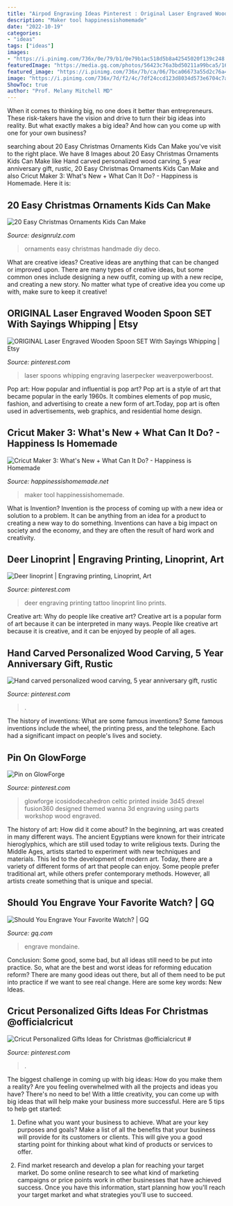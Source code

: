 ```yaml
---
title: "Airpod Engraving Ideas Pinterest : Original Laser Engraved Wooden Spoon Set With Sayings Whipping"
description: "Maker tool happinessishomemade"
date: "2022-10-19"
categories:
- "ideas"
tags: ["ideas"]
images:
- "https://i.pinimg.com/736x/0e/79/b1/0e79b1ac518d5b8a42545020f139c248.jpg"
featuredImage: "https://media.gq.com/photos/56423c76a3bd50211a99bca5/16:9/pass/watch-engraving.badge-1.jpeg"
featured_image: "https://i.pinimg.com/736x/7b/ca/06/7bca06673a55d2c76a47fa987cd0256a.jpg"
image: "https://i.pinimg.com/736x/7d/f2/4c/7df24ccd123d8034d573e6704c7aac90.jpg"
ShowToc: true
author: "Prof. Melany Mitchell MD"
---
```



When it comes to thinking big, no one does it better than entrepreneurs. These risk-takers have the vision and drive to turn their big ideas into reality. But what exactly makes a big idea? And how can you come up with one for your own business?

	

		
searching about 20 Easy Christmas Ornaments Kids Can Make you've visit to the right place. We have 8 Images about 20 Easy Christmas Ornaments Kids Can Make like Hand carved personalized wood carving, 5 year anniversary gift, rustic, 20 Easy Christmas Ornaments Kids Can Make and also Cricut Maker 3: What&#039;s New + What Can It Do? - Happiness is Homemade. Here it is:
		
    
## 20 Easy Christmas Ornaments Kids Can Make

<img loading=lazy src="https://cdn.designrulz.com/wp-content/uploads/2014/11/Easy-Pieces-Handmade-Holiday-Ornaments-12.jpg" onerror="this.onerror=null;this.src='https://tse4.mm.bing.net/th?id=OIP.fvcM06obnCfFpuLvFm5THwHaLI&amp;pid=15.1';" alt="20 Easy Christmas Ornaments Kids Can Make">

_Source: designrulz.com_

>ornaments easy christmas handmade diy deco. 

	

What are creative ideas?
Creative ideas are anything that can be changed or improved upon. There are many types of creative ideas, but some common ones include designing a new outfit, coming up with a new recipe, and creating a new story. No matter what type of creative idea you come up with, make sure to keep it creative!

    
## ORIGINAL Laser Engraved Wooden Spoon SET With Sayings Whipping | Etsy

<img loading=lazy src="https://i.pinimg.com/736x/7b/ca/06/7bca06673a55d2c76a47fa987cd0256a.jpg" onerror="this.onerror=null;this.src='https://tse3.mm.bing.net/th?id=OIP.oel9ShBIHnKC7GnwH4_C3gHaHa&amp;pid=15.1';" alt="ORIGINAL Laser Engraved Wooden Spoon SET With Sayings Whipping | Etsy">

_Source: pinterest.com_

>laser spoons whipping engraving laserpecker weaverpowerboost. 

	

Pop art: How popular and influential is pop art?
Pop art is a style of art that became popular in the early 1960s. It combines elements of pop music, fashion, and advertising to create a new form of art.Today, pop art is often used in advertisements, web graphics, and residential home design.

    
## Cricut Maker 3: What&#039;s New + What Can It Do? - Happiness Is Homemade

<img loading=lazy src="https://i2.wp.com/www.happinessishomemade.net/wp-content/uploads/2020/05/Cricut-Maker-Engraving-Tool-Everything-You-Need-to-Know-1-1365x2048.jpg" onerror="this.onerror=null;this.src='https://tse3.mm.bing.net/th?id=OIP.rqt8XK27Fc5HrDd63IWUZgHaLH&amp;pid=15.1';" alt="Cricut Maker 3: What&#039;s New + What Can It Do? - Happiness is Homemade">

_Source: happinessishomemade.net_

>maker tool happinessishomemade. 

	

What is Invention?
Invention is the process of coming up with a new idea or solution to a problem. It can be anything from an idea for a product to creating a new way to do something. Inventions can have a big impact on society and the economy, and they are often the result of hard work and creativity.

    
## Deer Linoprint | Engraving Printing, Linoprint, Art

<img loading=lazy src="https://i.pinimg.com/736x/1f/f1/f9/1ff1f93ff978c3f186a047db41e53a61--sculptures-deer.jpg" onerror="this.onerror=null;this.src='https://tse3.mm.bing.net/th?id=OIP.RFbiW2uOGDK9UXV7W84IIwHaKL&amp;pid=15.1';" alt="Deer linoprint | Engraving printing, Linoprint, Art">

_Source: pinterest.com_

>deer engraving printing tattoo linoprint lino prints. 

	

Creative art: Why do people like creative art?
Creative art is a popular form of art because it can be interpreted in many ways. People like creative art because it is creative, and it can be enjoyed by people of all ages.

    
## Hand Carved Personalized Wood Carving, 5 Year Anniversary Gift, Rustic

<img loading=lazy src="https://i.pinimg.com/originals/e0/1e/8d/e01e8dc0dfaa50f5543795a7360330e4.jpg" onerror="this.onerror=null;this.src='https://tse1.mm.bing.net/th?id=OIP.kwWhY8J9TnifD0grYEpHTgHaLH&amp;pid=15.1';" alt="Hand carved personalized wood carving, 5 year anniversary gift, rustic">

_Source: pinterest.com_

>. 

	

The history of inventions: What are some famous inventions?
Some famous inventions include the wheel, the printing press, and the telephone. Each had a significant impact on people's lives and society.

    
## Pin On GlowForge

<img loading=lazy src="https://i.pinimg.com/736x/0e/79/b1/0e79b1ac518d5b8a42545020f139c248.jpg" onerror="this.onerror=null;this.src='https://tse2.mm.bing.net/th?id=OIP.7adzZk-5MyczrrgYM92FVAHaHa&amp;pid=15.1';" alt="Pin on GlowForge">

_Source: pinterest.com_

>glowforge icosidodecahedron celtic printed inside 3d45 drexel fusion360 designed themed wanna 3d engraving using parts workshop wood engraved. 

	

The history of art: How did it come about?
In the beginning, art was created in many different ways. The ancient Egyptians were known for their intricate hieroglyphics, which are still used today to write religious texts. During the Middle Ages, artists started to experiment with new techniques and materials. This led to the development of modern art.
Today, there are a variety of different forms of art that people can enjoy. Some people prefer traditional art, while others prefer contemporary methods. However, all artists create something that is unique and special.

    
## Should You Engrave Your Favorite Watch? | GQ

<img loading=lazy src="https://media.gq.com/photos/56423c76a3bd50211a99bca5/16:9/pass/watch-engraving.badge-1.jpeg" onerror="this.onerror=null;this.src='https://tse4.mm.bing.net/th?id=OIP.0pyyo7Qpth4Lslddz1nv2gHaEK&amp;pid=15.1';" alt="Should You Engrave Your Favorite Watch? | GQ">

_Source: gq.com_

>engrave mondaine. 

	

Conclusion: Some good, some bad, but all ideas still need to be put into practice.
So, what are the best and worst ideas for reforming education reform? There are many good ideas out there, but all of them need to be put into practice if we want to see real change. Here are some key words: New Ideas.

    
## Cricut Personalized Gifts Ideas For Christmas @officialcricut #

<img loading=lazy src="https://i.pinimg.com/736x/7d/f2/4c/7df24ccd123d8034d573e6704c7aac90.jpg" onerror="this.onerror=null;this.src='https://tse3.mm.bing.net/th?id=OIP.wOWEKTIIqi2PPPV7R0K0eAHaLG&amp;pid=15.1';" alt="Cricut Personalized Gifts Ideas for Christmas @officialcricut #">

_Source: pinterest.com_

>. 

	

The biggest challenge in coming up with big ideas: How do you make them a reality?
Are you feeling overwhelmed with all the projects and ideas you have? There's no need to be! With a little creativity, you can come up with big ideas that will help make your business more successful. Here are 5 tips to help get started: 
1. Define what you want your business to achieve. What are your key purposes and goals? Make a list of all the benefits that your business will provide for its customers or clients. This will give you a good starting point for thinking about what kind of products or services to offer. 

2. Find market research and develop a plan for reaching your target market. Do some online research to see what kind of marketing campaigns or price points work in other businesses that have achieved success. Once you have this information, start planning how you'll reach your target market and what strategies you'll use to succeed.

